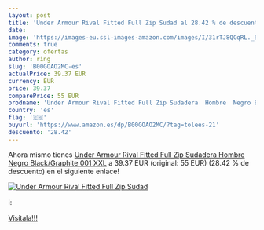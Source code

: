```yaml
---
layout: post
title: 'Under Armour Rival Fitted Full Zip Sudad al 28.42 % de descuento'
date: 
image: 'https://images-eu.ssl-images-amazon.com/images/I/31rTJ8QCqRL._SL200_.jpg'
comments: true
category: ofertas
author: ring
slug: 'B00GOAO2MC-es'
actualPrice: 39.37 EUR
currency: EUR
price: 39.37
comparePrice: 55 EUR
prodname: 'Under Armour Rival Fitted Full Zip Sudadera  Hombre  Negro Black/Graphite 001  XXL'
country: 'es'
flag: '🇪🇸'
buyurl: 'https://www.amazon.es/dp/B00GOAO2MC/?tag=tolees-21'
descuento: '28.42'
---
```


Ahora mismo tienes [Under Armour Rival Fitted Full Zip Sudadera  Hombre  Negro Black/Graphite 001  XXL](https://www.amazon.es/dp/B00GOAO2MC/?tag=tolees-21) a 39.37 EUR (original: 55 EUR) (28.42 %  de descuento) en el siguiente enlace!

[![Under Armour Rival Fitted Full Zip Sudad](https://images-eu.ssl-images-amazon.com/images/I/31rTJ8QCqRL._SL200_.jpg)](https://www.amazon.es/dp/B00GOAO2MC/?tag=tolees-21)

ℹ️:


[Visítala!!!](https://www.amazon.es/dp/B00GOAO2MC/?tag=tolees-21)
